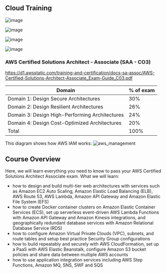 ## Cloud Training

![image](https://user-images.githubusercontent.com/27693622/236635528-6813145c-189e-4d72-a754-f766a58a3213.png)

![image](https://user-images.githubusercontent.com/27693622/236635819-41df1f06-5d51-4833-8402-1881b5b2b44c.png)

![image](https://user-images.githubusercontent.com/27693622/236636869-e8cfc928-2223-4a92-814d-c8a2a611d15e.png)

![image](https://user-images.githubusercontent.com/27693622/236637912-0cb63609-6f48-442b-9f0f-6c69da5f4857.png)

### AWS Certified Solutions Architect - Associate (SAA - CO3)

https://d1.awsstatic.com/training-and-certification/docs-sa-assoc/AWS-Certified-Solutions-Architect-Associate_Exam-Guide_C03.pdf

| Domain                                         | % of exam |
|------------------------------------------------|-----------|
| Domain 1: Design Secure Architectures          | 30%       |
| Domain 2: Design Resilient Architectures       | 26%       |
| Domain 3: Design High-Performing Architectures | 24%       |
| Domain 4: Design Cost-Optimized Architectures  | 20%       |
| Total                                          | 100%      |

This diagram shows how AWS IAM works:
![aws_management](https://user-images.githubusercontent.com/27693622/236675900-3a20dd08-67e0-421a-a8aa-24d12f5031f2.jpg)


## Course Overview

Here, we will learn everything you need to know to pass your AWS Certified Solutions Architect Associate exam.
What we will learn:

- how to design and build multi-tier web architectures with services such as Amazon EC2 Auto Scaling, Amazon Elastic Load Balancing (ELB), AWS Route 53, AWS Lambda, Amazon API Gateway and Amazon Elastic File System (EFS)
- how to create Docker container clusters on Amazon Elastic Container Services (ECS), set up serverless event-driven AWS Lambda Functions with Amazon API Gateway and Amazon Kinesis integrations, and geographically redundant database services with Amazon Relational Database Service (RDS)
- how to configure Amazon Virtual Private Clouds (VPC), subnets, and route tables and setup best practice Security Group configurations
- how to build repeatably and securely with AWS CloudFormation, set up a PaaS with AWS Elastic Beanstalk, configure Amazon S3 bucket policies and share data between multiple AWS accounts
- how to use application integration services including AWS Step Functions, Amazon MQ, SNS, SWF and SQS